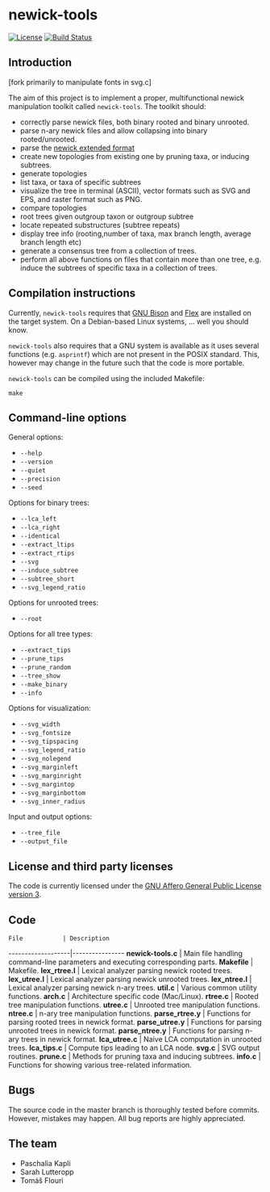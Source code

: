 # newick-tools

[![License](https://img.shields.io/badge/license-AGPL-blue.svg)](http://www.gnu.org/licenses/agpl-3.0.en.html)
[![Build Status](https://travis-ci.org/xflouris/newick-tools.svg?branch=master)](https://magnum.travis-ci.com/xflouris/newick-tools)

## Introduction

[fork primarily to manipulate fonts in svg.c]

The aim of this project is to implement a proper, multifunctional newick
manipulation toolkit called `newick-tools`. The toolkit should:

* correctly parse newick files, both binary rooted and binary unrooted.
* parse n-ary newick files and allow collapsing into binary rooted/unrooted.
* parse the [newick extended format](http://dmi.uib.es/~gcardona/BioInfo/enewick.html)
* create new topologies from existing one by pruning taxa, or inducing subtrees.
* generate topologies
* list taxa, or taxa of specific subtrees
* visualize the tree in terminal (ASCII), vector formats such as SVG and EPS, and raster format such as PNG.
* compare topologies
* root trees given outgroup taxon or outgroup subtree
* locate repeated substructures (subtree repeats)
* display tree info (rooting,number of taxa, max branch length, average branch length etc)
* generate a consensus tree from a collection of trees.
* perform all above functions on files that contain more than one tree, e.g. induce the subtrees of specific taxa in a collection of trees.


## Compilation instructions

Currently, `newick-tools` requires that [GNU Bison](http://www.gnu.org/software/bison/)
and [Flex](http://flex.sourceforge.net/) are installed on the target system. On
a Debian-based Linux systems, ... well you should know.

`newick-tools` also requires that a GNU system is available as it uses several
functions (e.g. `asprintf`) which are not present in the POSIX standard.
This, however may change in the future such that the code is more portable.

`newick-tools` can be compiled using the included Makefile:

`make`

## Command-line options

General options:

* `--help`
* `--version`
* `--quiet`
* `--precision`
* `--seed`

Options for binary trees:
* `--lca_left`
* `--lca_right`
* `--identical`
* `--extract_ltips`
* `--extract_rtips`
* `--svg`
* `--induce_subtree`
* `--subtree_short`
* `--svg_legend_ratio`

Options for unrooted trees:
* `--root`

Options for all tree types:
* `--extract_tips`
* `--prune_tips`
* `--prune_random`
* `--tree_show`
* `--make_binary`
* `--info`

Options for visualization:
* `--svg_width`
* `--svg_fontsize`
* `--svg_tipspacing`
* `--svg_legend_ratio`
* `--svg_nolegend`
* `--svg_marginleft`
* `--svg_marginright`
* `--svg_margintop`
* `--svg_marginbottom`
* `--svg_inner_radius`

Input and output options:
* `--tree_file`
* `--output_file`

## 

## License and third party licenses

The code is currently licensed under the [GNU Affero General Public License version 3](http://www.gnu.org/licenses/agpl-3.0.en.html).

## Code

    File           | Description
-------------------|----------------
**newick-tools.c** | Main file handling command-line parameters and executing corresponding parts.
**Makefile**       | Makefile.
**lex_rtree.l**    | Lexical analyzer parsing newick rooted trees.
**lex_utree.l**    | Lexical analyzer parsing newick unrooted trees.
**lex_ntree.l**    | Lexical analyzer parsing newick n-ary trees.
**util.c**         | Various common utility functions.
**arch.c**         | Architecture specific code (Mac/Linux).
**rtree.c**        | Rooted tree manipulation functions.
**utree.c**        | Unrooted tree manipulation functions.
**ntree.c**        | n-ary tree manipulation functions.
**parse_rtree.y**  | Functions for parsing rooted trees in newick format.
**parse_utree.y**  | Functions for parsing unrooted trees in newick format.
**parse_ntree.y**  | Functions for parsing n-ary trees in newick format.
**lca_utree.c**    | Naive LCA computation in unrooted trees.
**lca_tips.c**     | Compute tips leading to an LCA node.
**svg.c**          | SVG output routines.
**prune.c**        | Methods for pruning taxa and inducing subtrees.
**info.c**         | Functions for showing various tree-related  information.

## Bugs

The source code in the master branch is thoroughly tested before commits.
However, mistakes may happen. All bug reports are highly appreciated.


## The team

* Paschalia Kapli
* Sarah Lutteropp
* Tom&aacute;&scaron; Flouri
